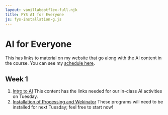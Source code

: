 ```yaml
---
layout: vanillabootflex-full.njk
title: FYS AI for Everyone
js: fys-installation-g.js
---
```


# AI for Everyone

This has links to material on my website that go along with the AI content in the course. You can see my [schedule here](/schedule/).

## Week 1

1. [Intro to AI](/fys-23-01-ais/) This content has the links needed for our in-class AI activities on Tuesday.
2. [Installation of Processing and Wekinator](/fys-installation/) These programs will need to be installed for next Tuesday; feel free to start now!